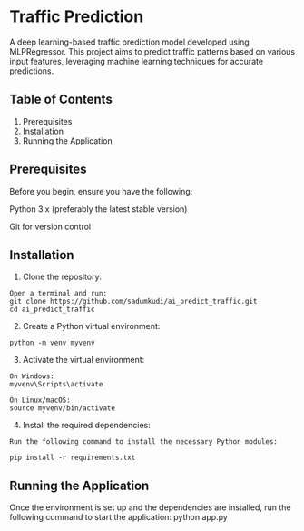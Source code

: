 # Traffic Prediction

A deep learning-based traffic prediction model developed using MLPRegressor. This project aims to predict traffic patterns based on various input features, leveraging machine learning techniques for accurate predictions.

## Table of Contents
1. Prerequisites
2. Installation
3. Running the Application   

## Prerequisites
Before you begin, ensure you have the following:

Python 3.x (preferably the latest stable version)

Git for version control

## Installation
1.   Clone the repository:


    Open a terminal and run:   
    git clone https://github.com/sadumkudi/ai_predict_traffic.git
    cd ai_predict_traffic
2.   Create a Python virtual environment:
   
    python -m venv myvenv

3.   Activate the virtual environment:

    On Windows:    
    myvenv\Scripts\activate

    On Linux/macOS:    
    source myvenv/bin/activate

4.   Install the required dependencies:
   
    Run the following command to install the necessary Python modules:

    pip install -r requirements.txt

## Running the Application
Once the environment is set up and the dependencies are installed, run the following command to start the application:
python app.py


